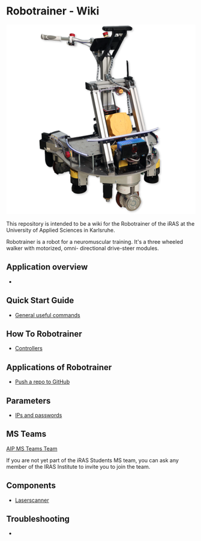# Robotrainer - Wiki

<img src="images/robotrainer_square.png">

This repository is intended to be a wiki for the Robotrainer of the iRAS at the University of Applied Sciences in Karlsruhe.

Robotrainer is a robot for a neuromuscular training. It's a three wheeled walker with motorized, omni- directional drive-steer modules.

## Application overview

- 

## Quick Start Guide
- [General useful commands](/docs/Bringup_1.md)

## How To Robotrainer

- [Controllers](/docs/Controllers_1.md)


## Applications of Robotrainer

- [Push a repo to GitHub](/docs/Git_Sync_1.md)

## Parameters

- [IPs and passwords](/docs/IPs_and_Passwords_1.md)


## MS Teams

[AIP MS Teams Team](https://hskarlsruhede.sharepoint.com/:f:/s/Robolab/EqgV9DKqqRJDrYVzu5INeNgBFf0JPXn-Eccabwk7Z6qXew?e=pYTAJ6)

If you are not yet part of the iRAS Students MS team, you can ask any member of the IRAS Institute to invite you to join the team.

## Components

- [Laserscanner](/docs/Laserscanner_1.md)

## Troubleshooting

- 
